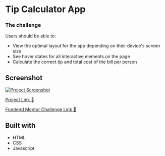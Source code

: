 # Tip Calculator App

### The challenge

Users should be able to:

- View the optimal layout for the app depending on their device's screen size
- See hover states for all interactive elements on the page
- Calculate the correct tip and total cost of the bill per person

## Screenshot

<a href="https://bruno-ryan.github.io/tip-calculator/" target="_blank"> ![Project Screenshot](https://i.imgur.com/XPixzQ5.png) </a>

<a href="https://bruno-ryan.github.io/tip-calculator/" target="_blank"> Project Link 🔗</a>

<a href="https://www.frontendmentor.io/challenges/tip-calculator-app-ugJNGbJUX" target="_blank"> Frontend Mentor Challenge Link 🔗</a>

## Built with

- HTML
- CSS
- Javascript
